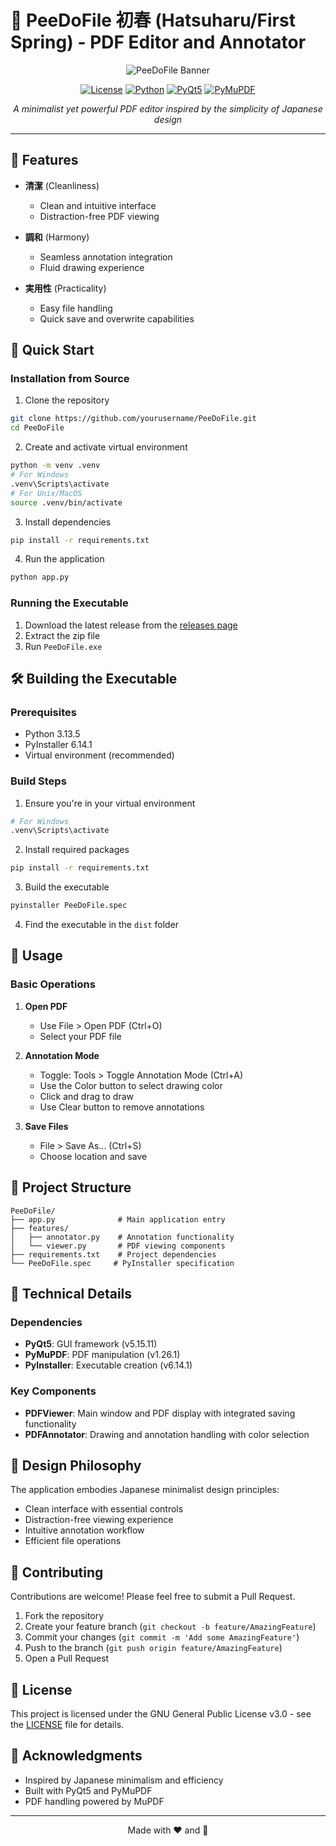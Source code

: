 # 🌊 PeeDoFile 初春 (Hatsuharu/First Spring) - PDF Editor and Annotator

<div align="center">

![PeeDoFile Banner](https://images.unsplash.com/photo-1506744038136-46273834b3fb?auto=format&fit=crop&w=800&q=80)

[![License](https://img.shields.io/badge/license-GPL--3.0-red.svg?style=flat-square)](LICENSE)
[![Python](https://img.shields.io/badge/python-3.13.5-blue.svg?style=flat-square)](https://www.python.org/downloads/)
[![PyQt5](https://img.shields.io/badge/PyQt-5.15.11-orange.svg?style=flat-square)](https://pypi.org/project/PyQt5/)
[![PyMuPDF](https://img.shields.io/badge/PyMuPDF-1.26.1-green.svg?style=flat-square)](https://pypi.org/project/PyMuPDF/)

*A minimalist yet powerful PDF editor inspired by the simplicity of Japanese design*

</div>

---

## 🎨 Features

- **清潔** (Cleanliness)
  - Clean and intuitive interface
  - Distraction-free PDF viewing

- **調和** (Harmony)
  - Seamless annotation integration
  - Fluid drawing experience

- **実用性** (Practicality)
  - Easy file handling
  - Quick save and overwrite capabilities

## 🚀 Quick Start

### Installation from Source

1. Clone the repository
```bash
git clone https://github.com/yourusername/PeeDoFile.git
cd PeeDoFile
```

2. Create and activate virtual environment
```bash
python -m venv .venv
# For Windows
.venv\Scripts\activate
# For Unix/MacOS
source .venv/bin/activate
```

3. Install dependencies
```bash
pip install -r requirements.txt
```

4. Run the application
```bash
python app.py
```

### Running the Executable

1. Download the latest release from the [releases page](https://github.com/yourusername/PeeDoFile/releases)
2. Extract the zip file
3. Run `PeeDoFile.exe`

## 🛠️ Building the Executable

### Prerequisites
- Python 3.13.5
- PyInstaller 6.14.1
- Virtual environment (recommended)

### Build Steps

1. Ensure you're in your virtual environment
```bash
# For Windows
.venv\Scripts\activate
```

2. Install required packages
```bash
pip install -r requirements.txt
```

3. Build the executable
```bash
pyinstaller PeeDoFile.spec
```

4. Find the executable in the `dist` folder

## 💫 Usage

### Basic Operations

1. **Open PDF**
   - Use File > Open PDF (Ctrl+O)
   - Select your PDF file

2. **Annotation Mode**
   - Toggle: Tools > Toggle Annotation Mode (Ctrl+A)
   - Use the Color button to select drawing color
   - Click and drag to draw
   - Use Clear button to remove annotations

3. **Save Files**
   - File > Save As... (Ctrl+S)
   - Choose location and save

## 🎯 Project Structure

```
PeeDoFile/
├── app.py              # Main application entry
├── features/
│   ├── annotator.py    # Annotation functionality
│   └── viewer.py       # PDF viewing components
├── requirements.txt    # Project dependencies
└── PeeDoFile.spec     # PyInstaller specification
```

## 🌊 Technical Details

### Dependencies

- **PyQt5**: GUI framework (v5.15.11)
- **PyMuPDF**: PDF manipulation (v1.26.1)
- **PyInstaller**: Executable creation (v6.14.1)

### Key Components

- **PDFViewer**: Main window and PDF display with integrated saving functionality
- **PDFAnnotator**: Drawing and annotation handling with color selection

## 🎨 Design Philosophy

The application embodies Japanese minimalist design principles:

- Clean interface with essential controls
- Distraction-free viewing experience
- Intuitive annotation workflow
- Efficient file operations

## 🤝 Contributing

Contributions are welcome! Please feel free to submit a Pull Request.

1. Fork the repository
2. Create your feature branch (`git checkout -b feature/AmazingFeature`)
3. Commit your changes (`git commit -m 'Add some AmazingFeature'`)
4. Push to the branch (`git push origin feature/AmazingFeature`)
5. Open a Pull Request

## 📝 License

This project is licensed under the GNU General Public License v3.0 - see the [LICENSE](LICENSE) file for details.

## 🌟 Acknowledgments

- Inspired by Japanese minimalism and efficiency
- Built with PyQt5 and PyMuPDF
- PDF handling powered by MuPDF

---

<div align="center">

Made with ❤️ and 🍵

</div>
